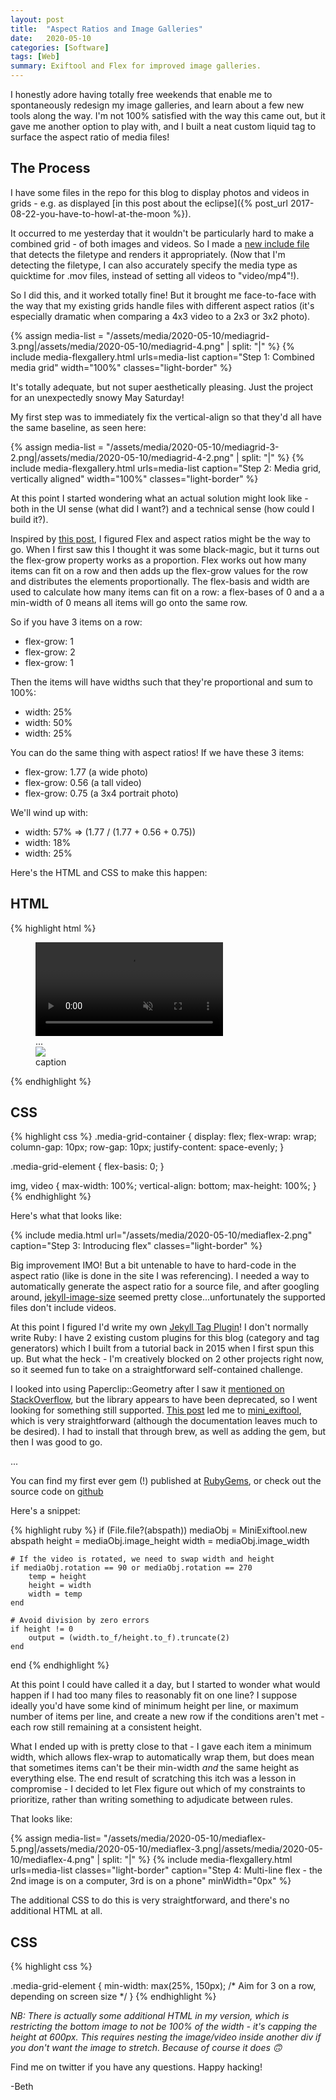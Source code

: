 ```yaml
---
layout: post
title:  "Aspect Ratios and Image Galleries"
date:   2020-05-10
categories: [Software]
tags: [Web]
summary: Exiftool and Flex for improved image galleries.
---
```


I honestly adore having totally free weekends that enable me to spontaneously redesign my image galleries, and learn about a few new tools along the way. I'm not 100% satisfied with the way this came out, but it gave me another option to play with, and I built a neat custom liquid tag to surface the aspect ratio of media files!

## The Process ##

I have some files in the repo for this blog to display photos and videos in grids - e.g. as displayed [in this post about the eclipse]({% post_url 2017-08-22-you-have-to-howl-at-the-moon %}).

It occurred to me yesterday that it wouldn't be particularly hard to make a combined grid - of both images and videos. So I made a [new include file](https://github.com/abethcrane/bethcrane.com/tree/master/_includes) that detects the filetype and renders it appropriately. (Now that I'm detecting the filetype, I can also accurately specify the media type as quicktime for .mov files, instead of setting all videos to "video/mp4"!).

So I did this, and it worked totally fine! But it brought me face-to-face with the way that my existing grids handle files with different aspect ratios (it's especially dramatic when comparing a 4x3 video to a 2x3 or 3x2 photo).

{% assign media-list = "/assets/media/2020-05-10/mediagrid-3.png|/assets/media/2020-05-10/mediagrid-4.png" | split: "|" %}
{% include media-flexgallery.html urls=media-list caption="Step 1: Combined media grid" width="100%" classes="light-border" %}

It's totally adequate, but not super aesthetically pleasing. Just the project for an unexpectedly snowy May Saturday!

My first step was to immediately fix the vertical-align so that they'd all have the same baseline, as seen here:

{% assign media-list = "/assets/media/2020-05-10/mediagrid-3-2.png|/assets/media/2020-05-10/mediagrid-4-2.png" | split: "|" %}
{% include media-flexgallery.html urls=media-list caption="Step 2: Media grid, vertically aligned" width="100%" classes="light-border" %}

At this point I started wondering what an actual solution might look like - both in the UI sense (what did I want?) and a technical sense (how could I build it?). 

Inspired by [this post](https://www.aravindiyer.com/posts/equal-height-image-gallery), I figured Flex and aspect ratios might be the way to go. When I first saw this I thought it was some black-magic, but it turns out the flex-grow property works as a proportion. Flex works out how many items can fit on a row  and then adds up the flex-grow values for the row and distributes the elements proportionally. The flex-basis and width are used to calculate how many items can fit on a row: a flex-bases of 0 and a a min-width of 0 means all items will go onto the same row.

So if you have 3 items on a row:
- flex-grow: 1
- flex-grow: 2
- flex-grow: 1

Then the items will have widths such that they're proportional and sum to 100%:
- width: 25%
- width: 50%
- width: 25%

You can do the same thing with aspect ratios! If we have these 3 items:
- flex-grow: 1.77 (a wide photo)
- flex-grow: 0.56 (a tall video)
- flex-grow: 0.75 (a 3x4 portrait photo)

We'll wind up with:
- width: 57%  => (1.77 / (1.77 + 0.56 + 0.75))
- width: 18%
- width: 25%

Here's the HTML and CSS to make this happen:

## HTML ##
{% highlight html %}
<figure style="width: 100%;">
    <div class="media-grid-container">
        <!-- NB: This is where we have to hard-code in the aspect ratio -->
        <div class="media-grid-element" style="flex-grow:<aspect ratio>;">
            <video autoplay controls muted loop>
                <source src="src" type="video/mp4">
            </video>
        </div>
        ...
        <div class="media-grid-element" style="flex-grow:<aspect ratio>;">
            <img src="src"/>
        </div>
    </div>
    <figcaption>caption</figcaption>
</figure>
{% endhighlight %}

## CSS ##

{% highlight css %}
.media-grid-container {
    display: flex;
    flex-wrap: wrap;
    column-gap: 10px;
    row-gap: 10px;
    justify-content: space-evenly;
}

.media-grid-element {
    flex-basis: 0;
}

img, video {
    max-width: 100%;
    vertical-align: bottom;
    max-height: 100%;
}
{% endhighlight  %}

Here's what that looks like:

{% include media.html url="/assets/media/2020-05-10/mediaflex-2.png" caption="Step 3: Introducing flex" classes="light-border" %}

Big improvement IMO! But a bit untenable to have to hard-code in the aspect ratio (like is done in the site I was referencing). I needed a way to automatically generate the aspect ratio for a source file, and after googling around, [jekyll-image-size](https://github.com/generalui/jekyll-image-size) seemed pretty close...unfortunately the supported files don't include videos.

At this point I figured I'd write my own [Jekyll Tag Plugin](https://jekyllrb.com/docs/plugins/your-first-plugin/)! I don't normally write Ruby: I have 2 existing custom plugins for this blog (category and tag generators) which I built from a tutorial back in 2015 when I first spun this up. But what the heck - I'm creatively blocked on 2 other projects right now, so it seemed fun to take on a straightforward self-contained challenge.

I looked into using Paperclip::Geometry after I saw it [mentioned on StackOverflow](https://stackoverflow.com/questions/15829555/how-to-get-properties-of-video), but the library appears to have been deprecated, so I went looking for something still supported. [This post](https://stackoverflow.com/questions/5287603/how-to-extract-orientation-information-from-videos/6567969) led me to [mini_exiftool](https://github.com/janfri/mini_exiftool), which is very straightforward (although the documentation leaves much to be desired). I had to install that through brew, as well as adding the gem, but then I was good to go.

...

You can find my first ever gem (!) published at [RubyGems](https://rubygems.org/gems/jekyll-aspect-ratio), or check out the source code on [github](https://github.com/abethcrane/jekyll-aspect-ratio)

Here's a snippet:

{% highlight ruby %}
if (File.file?(abspath))
    mediaObj = MiniExiftool.new abspath
    height = mediaObj.image_height
    width = mediaObj.image_width

    # If the video is rotated, we need to swap width and height
    if mediaObj.rotation == 90 or mediaObj.rotation == 270
        temp = height
        height = width
        width = temp
    end

    # Avoid division by zero errors
    if height != 0
        output = (width.to_f/height.to_f).truncate(2)
    end
end
{% endhighlight %}

At this point I could have called it a day, but I started to wonder what would happen if I had too many files to reasonably fit on one line? I suppose ideally you'd have some kind of minimum height per line, or maximum number of items per line, and create a new row if the conditions aren't met - each row still remaining at a consistent height.

What I ended up with is pretty close to that - I gave each item a minimum width, which allows flex-wrap to automatically wrap them, but does mean that sometimes items can't be their min-width *and* the same height as everything else. The end result of scratching this itch was a lesson in compromise - I decided to let Flex figure out which of my constraints to prioritize, rather than writing something to adjudicate between rules.

That looks like:

{% assign media-list= "/assets/media/2020-05-10/mediaflex-5.png|/assets/media/2020-05-10/mediaflex-3.png|/assets/media/2020-05-10/mediaflex-4.png" | split: "|"  %}
{% include media-flexgallery.html urls=media-list classes="light-border" caption="Step 4: Multi-line flex - the 2nd image is on a computer, 3rd is on a phone" minWidth="0px" %}

The additional CSS to do this is very straightforward, and there's no additional HTML at all.

## CSS ##
{% highlight css %}

.media-grid-element {
    min-width: max(25%, 150px); /* Aim for 3 on a row, depending on screen size */
}
{% endhighlight %}

*NB: There is actually some additional HTML in my version, which is restricting the bottom image to not be 100% of the width - it's capping the height at 600px. This requires nesting the image/video inside another div if you don't want the image to stretch. Because of course it does 🙃*

Find me on twitter if you have any questions. Happy hacking!

-Beth